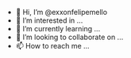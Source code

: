 - 👋 Hi, I’m @exxonfelipemello
- 👀 I’m interested in ...
- 🌱 I’m currently learning ...
- 💞️ I’m looking to collaborate on ...
- 📫 How to reach me ...

<!---
exxonfelipemello/exxonfelipemello is a ✨ special ✨ repository because its `README.md` (this file) appears on your GitHub profile.
You can click the Preview link to take a look at your changes.
--->

